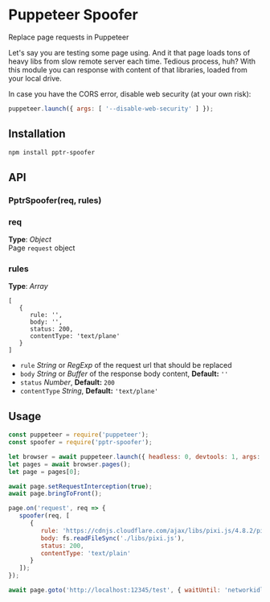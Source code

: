 # Puppeteer Spoofer
Replace page requests in Puppeteer


Let's say you are testing some page using. And it that page loads tons of heavy libs from slow remote server each time. Tedious process, huh? With this module you can response with content of that libraries, loaded from your local drive. 

In case you have the CORS error, disable web security (at your own risk):
```javascript
puppeteer.launch({ args: [ '--disable-web-security' ] });
```


## Installation
```bash
npm install pptr-spoofer
```



## API

### PptrSpoofer(req, rules)

### req   
**Type**: _Object_   
Page `request` object



### rules   
**Type**: _Array_   
```
[
   {
      rule: '',
      body: '',
      status: 200,
      contentType: 'text/plane'
   }
]
```
- `rule` _String_ or _RegExp_ of the request url that should be replaced
- `body` _String_ or _Buffer_ of the response body content, **Default:** `''`
- `status` _Number_, **Default:** `200`
- `contentType` _String_, **Default:** `'text/plane'`





## Usage
```javascript
const puppeteer = require('puppeteer');
const spoofer = require('pptr-spoofer');

let browser = await puppeteer.launch({ headless: 0, devtools: 1, args: ['--disable-web-security'] });
let pages = await browser.pages();
let page = pages[0];

await page.setRequestInterception(true);
await page.bringToFront();

page.on('request', req => {
   spoofer(req, [
      {
         rule: 'https://cdnjs.cloudflare.com/ajax/libs/pixi.js/4.8.2/pixi.js', 
         body: fs.readFileSync('./libs/pixi.js'),
         status: 200,
         contentType: 'text/plain'
      }
   ]);
});

await page.goto('http://localhost:12345/test', { waitUntil: 'networkidle2', timeout: 45000 });
```



